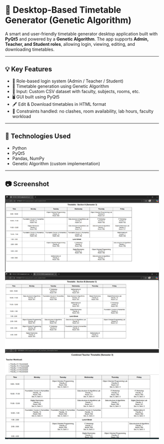 # 🧠 Desktop-Based Timetable Generator (Genetic Algorithm)

A smart and user-friendly timetable generator desktop application built with **PyQt5** and powered by a **Genetic Algorithm**. The app supports **Admin, Teacher, and Student roles**, allowing login, viewing, editing, and downloading timetables.

---

## 💡 Key Features

- 📅 Role-based login system (Admin / Teacher / Student)
- 🧬 Timetable generation using Genetic Algorithm
- 🏫 Input: Custom CSV dataset with faculty, subjects, rooms, etc.
- 🖥️ GUI built using PyQt5
- 🖋️ Edit & Download timetables in HTML format
- 🎯 Constraints handled: no clashes, room availability, lab hours, faculty workload

---

## 🚀 Technologies Used

- Python
- PyQt5
- Pandas, NumPy
- Genetic Algorithm (custom implementation)

---

## 📷 Screenshot

![Timetable Output](sem_3_secA.jpg)
![Timetable Output](sem_3_secB.jpg)
![Timetable Output](combined_teacherTT.jpg)







